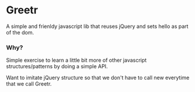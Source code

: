 # Greetr

A simple and frienldy javascript lib that reuses jQuery and sets hello as part of the dom.

### Why?

Simple exercise to learn a little bit more of other javascript structures/patterns by doing a simple API.

Want to imitate jQuery structure so that we don't have to call new everytime that we call Greetr.